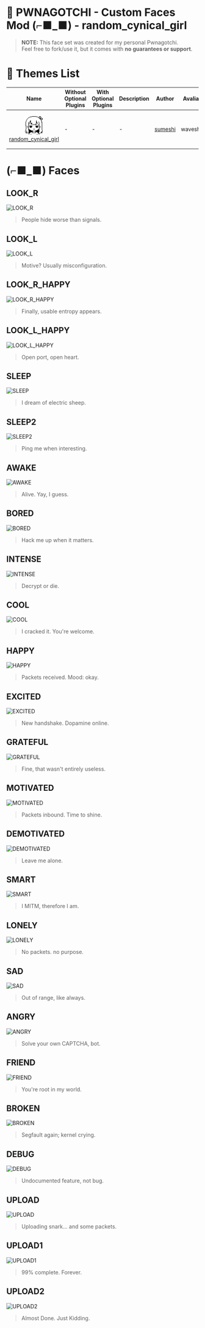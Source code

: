 # :star2: PWNAGOTCHI - Custom Faces Mod (⌐■_■) - random_cynical_girl

> **NOTE:** This face set was created for my personal Pwnagotchi.  
> Feel free to fork/use it, but it comes with **no guarantees or support**.

# :art: Themes List

| Name                                                                                                                                                                                                                                                               | Without Optional Plugins                                                                                                                                    | With Optional Plugins                                                                                                                                     | Description                                    | Author                                                | Avaliable To                              |
|--------------------------------------------------------------------------------------------------------------------------------------------------------------------------------------------------------------------------------------------------------------------|-------------------------------------------------------------------------------------------------------------------------------------------------------------|-----------------------------------------------------------------------------------------------------------------------------------------------------------|------------------------------------------------|-------------------------------------------------------| -------------------------------------|
| <p align="center"><img src="https://github.com/sumeshi/PWNAGOTCHI-CUSTOM-FACES-MOD/raw/main/custom-themes/random-cynical-girl/_mini.png?raw=true" height="48"> </br> [random_cynical_girl](https://github.com/sumeshi/PWNAGOTCHI-CUSTOM-FACES-MOD/tree/main/custom-themes/random-cynical-girl) </p> | - | - | - |    [sumeshi](https://github.com/sumeshi)    |  waveshare_v4 |

# (⌐■_■) Faces
## LOOK_R
![LOOK_R](https://github.com/sumeshi/PWNAGOTCHI-CUSTOM-FACES-MOD/tree/main/custom-themes/random-cynical-girl/_faces/LOOK_R.png?raw=true)  
> People hide worse than signals.

## LOOK_L
![LOOK_L](https://github.com/sumeshi/PWNAGOTCHI-CUSTOM-FACES-MOD/tree/main/custom-themes/random-cynical-girl/_faces/LOOK_L.png?raw=true)  
> Motive? Usually misconfiguration.

## LOOK_R_HAPPY
![LOOK_R_HAPPY](https://github.com/sumeshi/PWNAGOTCHI-CUSTOM-FACES-MOD/tree/main/custom-themes/random-cynical-girl/_faces/LOOK_R_HAPPY.png?raw=true)  
> Finally, usable entropy appears.

## LOOK_L_HAPPY
![LOOK_L_HAPPY](https://github.com/sumeshi/PWNAGOTCHI-CUSTOM-FACES-MOD/tree/main/custom-themes/random-cynical-girl/_faces/LOOK_L_HAPPY.png?raw=true)  
> Open port, open heart.

## SLEEP
![SLEEP](https://github.com/sumeshi/PWNAGOTCHI-CUSTOM-FACES-MOD/tree/main/custom-themes/random-cynical-girl/_faces/SLEEP.png?raw=true)  
> I dream of electric sheep.

## SLEEP2
![SLEEP2](https://github.com/sumeshi/PWNAGOTCHI-CUSTOM-FACES-MOD/tree/main/custom-themes/random-cynical-girl/_faces/SLEEP2.png?raw=true)  
> Ping me when interesting.

## AWAKE
![AWAKE](https://github.com/sumeshi/PWNAGOTCHI-CUSTOM-FACES-MOD/tree/main/custom-themes/random-cynical-girl/_faces/AWAKE.png?raw=true)  
> Alive. Yay, I guess.

## BORED
![BORED](https://github.com/sumeshi/PWNAGOTCHI-CUSTOM-FACES-MOD/tree/main/custom-themes/random-cynical-girl/_faces/BORED.png?raw=true)  
> Hack me up when it matters.

## INTENSE
![INTENSE](https://github.com/sumeshi/PWNAGOTCHI-CUSTOM-FACES-MOD/tree/main/custom-themes/random-cynical-girl/_faces/INTENSE.png?raw=true)  
> Decrypt or die.

## COOL
![COOL](https://github.com/sumeshi/PWNAGOTCHI-CUSTOM-FACES-MOD/tree/main/custom-themes/random-cynical-girl/_faces/COOL.png?raw=true)  
> I cracked it. You're welcome.

## HAPPY
![HAPPY](https://github.com/sumeshi/PWNAGOTCHI-CUSTOM-FACES-MOD/tree/main/custom-themes/random-cynical-girl/_faces/HAPPY.png?raw=true)  
> Packets received. Mood: okay.

## EXCITED
![EXCITED](https://github.com/sumeshi/PWNAGOTCHI-CUSTOM-FACES-MOD/tree/main/custom-themes/random-cynical-girl/_faces/EXCITED.png?raw=true)  
> New handshake. Dopamine online.

## GRATEFUL
![GRATEFUL](https://github.com/sumeshi/PWNAGOTCHI-CUSTOM-FACES-MOD/tree/main/custom-themes/random-cynical-girl/_faces/GRATEFUL.png?raw=true)  
> Fine, that wasn't entirely useless.

## MOTIVATED
![MOTIVATED](https://github.com/sumeshi/PWNAGOTCHI-CUSTOM-FACES-MOD/tree/main/custom-themes/random-cynical-girl/_faces/MOTIVATED.png?raw=true)  
> Packets inbound. Time to shine.

## DEMOTIVATED
![DEMOTIVATED](https://github.com/sumeshi/PWNAGOTCHI-CUSTOM-FACES-MOD/tree/main/custom-themes/random-cynical-girl/_faces/DEMOTIVATED.png?raw=true)  
> Leave me alone.

## SMART
![SMART](https://github.com/sumeshi/PWNAGOTCHI-CUSTOM-FACES-MOD/tree/main/custom-themes/random-cynical-girl/_faces/SMART.png?raw=true)  
> I MITM, therefore I am.

## LONELY
![LONELY](https://github.com/sumeshi/PWNAGOTCHI-CUSTOM-FACES-MOD/tree/main/custom-themes/random-cynical-girl/_faces/LONELY.png?raw=true)  
> No packets. no purpose.

## SAD
![SAD](https://github.com/sumeshi/PWNAGOTCHI-CUSTOM-FACES-MOD/tree/main/custom-themes/random-cynical-girl/_faces/SAD.png?raw=true)  
> Out of range, like always.

## ANGRY
![ANGRY](https://github.com/sumeshi/PWNAGOTCHI-CUSTOM-FACES-MOD/tree/main/custom-themes/random-cynical-girl/_faces/ANGRY.png?raw=true)  
> Solve your own CAPTCHA, bot.


## FRIEND
![FRIEND](https://github.com/sumeshi/PWNAGOTCHI-CUSTOM-FACES-MOD/tree/main/custom-themes/random-cynical-girl/_faces/FRIEND.png?raw=true)  
> You're root in my world.

## BROKEN
![BROKEN](https://github.com/sumeshi/PWNAGOTCHI-CUSTOM-FACES-MOD/tree/main/custom-themes/random-cynical-girl/_faces/BROKEN.png?raw=true)  
> Segfault again; kernel crying.

## DEBUG
![DEBUG](https://github.com/sumeshi/PWNAGOTCHI-CUSTOM-FACES-MOD/tree/main/custom-themes/random-cynical-girl/_faces/DEBUG.png?raw=true)  
> Undocumented feature, not bug.

## UPLOAD
![UPLOAD](https://github.com/sumeshi/PWNAGOTCHI-CUSTOM-FACES-MOD/tree/main/custom-themes/random-cynical-girl/_faces/UPLOAD.png?raw=true)  
> Uploading snark... and some packets.

## UPLOAD1
![UPLOAD1](https://github.com/sumeshi/PWNAGOTCHI-CUSTOM-FACES-MOD/tree/main/custom-themes/random-cynical-girl/_faces/UPLOAD1.png?raw=true)  
> 99% complete. Forever.

## UPLOAD2
![UPLOAD2](https://github.com/sumeshi/PWNAGOTCHI-CUSTOM-FACES-MOD/tree/main/custom-themes/random-cynical-girl/_faces/UPLOAD2.png?raw=true)  
> Almost Done. Just Kidding.
